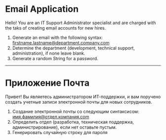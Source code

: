 # Email Application
Hello! You are an IT Support Administrator specialist and are charged with the taks of creating email accounts for new hires.

1) Generate an email with the following syntax: firstname.lastname@department.company.com
2) Determine the department (development, technical support, administration), if none leave blank.
3) Generate a random String for a password.

----------------------------------------------------------------------------------------------------------------------
# Приложение Почта
Привет! Вы являетесь администратором ИТ-поддержки, и вам поручено создать учетные записи электронной почты для новых сотрудников.

1) Создание электронной почты со следующим синтаксисом: имя.фамилия@отдел.компания.com
2) Определить отдел (разработка, техническая поддержка, администрирование), если нет оставьте пустым.
3) Генерировать случайную строку для пароля
